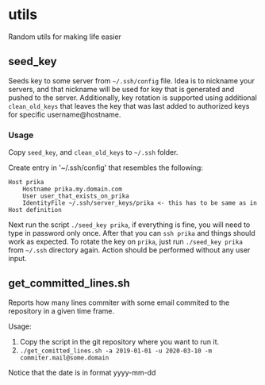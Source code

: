# utils
Random utils for making life easier 

## seed_key

Seeds key to some server from `~/.ssh/config` file. Idea is to nickname your servers, and that nickname will be used for key that is generated and pushed to the server. Additionally, key rotation is supported using additional `clean_old_keys` that leaves the key that was last added to authorized keys for specific username@hostname.

### Usage

Copy `seed_key`, and `clean_old_keys` to `~/.ssh` folder. 

Create entry in '~/.ssh/config' that resembles the following:

```
Host prika
    Hostname prika.my.domain.com 
    User user_that_exists_on_prika
    IdentityFile ~/.ssh/server_keys/prika <- this has to be same as in Host definition
```

Next run the script `./seed_key prika`, if everything is fine, you will need to type in password only once. After that you can `ssh prika` and things should work as expected. To rotate the key on `prika`, just run `./seed_key prika` from `~/.ssh` directory again. Action should be performed without any user input.

## get_committed_lines.sh

Reports how many lines commiter with some email commited to the repository in a given time frame. 

Usage:
1. Copy the script in the git repository where you want to run it.
2. `./get_comitted_lines.sh -a 2019-01-01 -u 2020-03-10 -m commiter.mail@some.domain`


Notice that the date is in format yyyy-mm-dd
